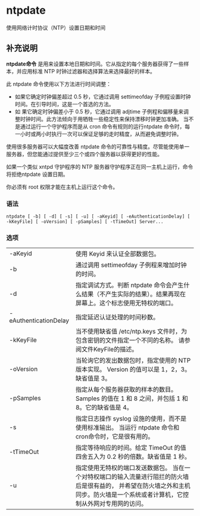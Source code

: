 ntpdate
===

使用网络计时协议（NTP）设置日期和时间

## 补充说明

**ntpdate命令** 是用来设置本地日期和时间。它从指定的每个服务器获得了一些样本，并应用标准 NTP 时钟过滤器和选择算法来选择最好的样本。

此 ntpdate 命令使用以下方法进行时间调整：

*   如果它确定时钟偏差超过 0.5 秒，它通过调用 settimeofday 子例程设置时钟时间。在引导时间，这是一个首选的方法。
*   如 果它确定时钟偏差小于 0.5 秒，它通过调用 adjtime 子例程和偏移量来调整时钟时间。此方法倾向于用牺牲一些稳定性来保持漂移时钟更加准确。 当不是通过运行一个守护程序而是从 cron 命令有规则的运行ntpdate 命令时，每一小时或两小时执行一次可以保证足够的走时精度，从而避免调整时钟。

使用很多服务器可以大幅度改善 ntpdate 命令的可靠性与精度。尽管能使用单一服务器，但您能通过提供至少三个或四个服务器以获得更好的性能。

如果一个类似 xntpd 守护程序的 NTP 服务器守护程序正在同一主机上运行，命令将拒绝ntpdate 设置日期。

你必须有 root 权限才能在主机上运行这个命令。

###  语法

```shell
ntpdate [ -b] [ -d] [ -s] [ -u] [ -aKeyid] [ -eAuthenticationDelay] [ -kKeyFile] [ -oVersion] [ -pSamples] [ -tTimeOut] Server...
```

###  选项

<table>
<tbody>
<tr>
<td>-aKeyid</td>
<td>使用 Keyid 来认证全部数据包。</td>
</tr>
<tr>
<td>-b</td>
<td>通过调用 settimeofday 子例程来增加时钟的时间。</td>
</tr>
<tr>
<td>-d</td>
<td>指定调试方式。判断 ntpdate 命令会产生什么结果（不产生实际的结果）。结果再现在屏幕上。这个标志使用无特权的端口。</td>
</tr>
<tr>
<td>-eAuthenticationDelay</td>
<td>指定延迟认证处理的时间秒数。</td>
</tr>
<tr>
<td>-kKeyFile</td>
<td>当不使用缺省值 /etc/ntp.keys 文件时，为包含密钥的文件指定一个不同的名称。 请参阅文件KeyFile的描述。</td>
</tr>
<tr>
<td>-oVersion</td>
<td>当轮询它的发出数据包时，指定使用的 NTP 版本实现。 Version 的值可以是 1，2，3。缺省值是 3。</td>
</tr>
<tr>
<td>-pSamples</td>
<td>指定从每个服务器获取的样本的数目。 Samples 的值在 1 和 8 之间，并包括 1 和 8。它的缺省值是 4。</td>
</tr>
<tr>
<td>-s</td>
<td>指定日志操作 syslog 设施的使用，而不是使用标准输出。 当运行 ntpdate 命令和 cron命令时，它是很有用的。</td>
</tr>
<tr>
<td>-tTimeOut</td>
<td>指定等待响应的时间。给定 TimeOut 的值四舍五入为 0.2 秒的倍数。缺省值是 1 秒。</td>
</tr>
<tr>
<td>-u</td>
<td>指定使用无特权的端口发送数据包。 当在一个对特权端口的输入流量进行阻拦的防火墙后是很有益的， 并希望在防火墙之外和主机同步。防火墙是一个系统或者计算机，它控制从外网对专用网的访问。</td>
</tr>
</tbody>
</table>



